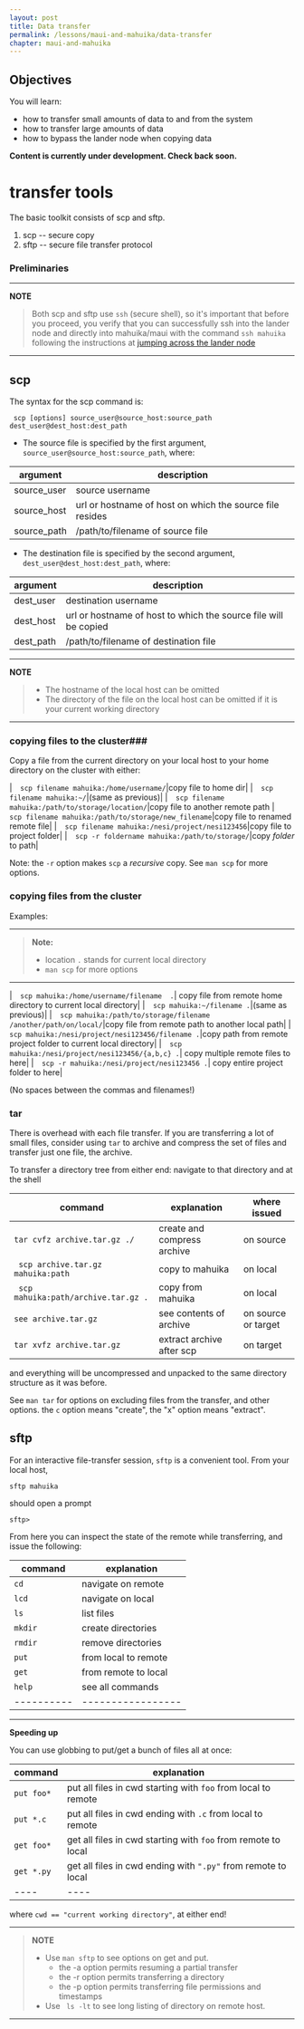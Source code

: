 ```yaml
---
layout: post
title: Data transfer
permalink: /lessons/maui-and-mahuika/data-transfer
chapter: maui-and-mahuika
---
```


## Objectives

You will learn:

* how to transfer small amounts of data to and from the system
* how to transfer large amounts of data
* how to bypass the lander node when copying data


**Content is currently under development. Check back soon.**
# transfer tools #
The basic toolkit consists of scp and sftp.
1.  scp  --  secure copy
2.  sftp -- secure file transfer protocol

### Preliminaries ###

--- 
**NOTE**
> Both scp and sftp use `ssh` (secure shell), so it's important that before you proceed, you verify that you can successfully ssh into the lander node and directly into mahuika/maui with the command `ssh mahuika` following the instructions at [jumping across the lander node](connecting#ssh_jump_node)

--- 


## scp ##
The syntax for the scp command is:

```console
 scp [options] source_user@source_host:source_path dest_user@dest_host:dest_path
```

* The source file is specified by the first argument, ```source_user@source_host:source_path```, where:

|argument| description|
|----------|-----------|
  |source_user| source username |
  |source_host| url or hostname of host on which the source file resides |
  | source_path| /path/to/filename of source file |

* The destination file is specified by the second argument, ```dest_user@dest_host:dest_path```, where:

|argument| description|
|----------|-----------|
  |dest_user|destination username |
  |dest_host | url or hostname of host to which the source file will be copied |
  |dest_path| /path/to/filename of destination file|

--- 

**NOTE**
>    * The hostname of the local host can be omitted
>    * The directory of the file on the local host can be omitted if it is your current working directory

--- 

### copying files to the cluster###
Copy a file from the current directory on your local host to your home directory on the cluster with either:

|```  scp filename mahuika:/home/username/```|copy file to home dir|
|```  scp filename mahuika:~/```|(same as previous)| 
|```  scp filename mahuika:/path/to/storage/location/```|copy file to another remote path
|```  scp filename mahuika:/path/to/storage/new_filename```|copy file to renamed remote file|
|```  scp filename mahuika:/nesi/project/nesi123456```|copy file to project folder|
|```  scp -r foldername mahuika:/path/to/storage/```|copy _folder_ to path|

Note: the `-r` option makes `scp` a _recursive_ copy.  See ```man scp``` for more options.

### copying files from the cluster ###

Examples:

--- 
> **Note:**
> *  location `.` stands for current local directory
> * `man scp` for more options

--- 


|```  scp mahuika:/home/username/filename  .```| copy file from remote home directory to current local directory|
|```  scp mahuika:~/filename .```|(same as previous)|
|```  scp mahuika:/path/to/storage/filename  /another/path/on/local/```|copy file from remote path to another local path|
|```  scp mahuika:/nesi/project/nesi123456/filename .```|copy path from remote project folder to current local directory|
|```  scp mahuika:/nesi/project/nesi123456/{a,b,c} .```| copy multiple remote files to here|
|```  scp -r mahuika:/nesi/project/nesi123456 .```| copy entire project folder to here|

(No spaces between the commas and filenames!)

### tar ###

There is overhead with each file transfer. If you are transferring a lot of small files, consider using `tar` to archive and compress the set of files and transfer just one file, the archive.

To transfer a directory tree from either end: navigate to that directory and at the shell

| command | explanation | where issued|
|---|---|---|
| ```tar cvfz archive.tar.gz ./ ```| create and compress archive | on source |
| ``` scp archive.tar.gz mahuika:path```| copy to mahuika | on local |
| ``` scp mahuika:path/archive.tar.gz .``` | copy from mahuika | on local |
| ```see archive.tar.gz```| see contents of archive | on source or target |
| ```tar xvfz archive.tar.gz```| extract archive after scp | on target |


and everything will be uncompressed and unpacked to the same directory structure as it was before.

See ```man tar``` for options on excluding files from the transfer, and other options.
the ```c``` option means "create", the  "x" option means "extract".

## sftp ##
For an interactive file-transfer session, ```sftp``` is a convenient tool.
From your local host,

```console
sftp mahuika
```

should open a prompt
```
sftp>
```

From here you can inspect the state of the remote while transferring, and issue the following:

 | command  |  explanation |
 | -------- | ------------- |
 | ```cd``` |  navigate on remote |
 | ```lcd``` |  navigate on local |
 | ```ls``` |  list files  |
 | ```mkdir``` |  create directories  |
 | ```rmdir``` |  remove directories |
 | ```put``` |  from local to remote |
 | ```get``` |  from remote to local |
 | ```help``` |  see all commands |
 |----------|-----------------|

--- 

**Speeding up**

You can use globbing to put/get a bunch of files all at once:

| command | explanation |
|----|----- |
| ```put foo*``` |  put all files in cwd starting with ```foo``` from local to remote |
| ```put *.c``` |  put all files in cwd ending with ```.c``` from local to remote |
| ```get foo*``` | get all files in cwd starting with ```foo```  from remote to local |
| ```get *.py``` | get all files in cwd ending with ```".py"```  from remote to local |
|----|----|

where
```cwd == "current working directory"```, at either end!


--- 
> **NOTE**
> * Use ```man sftp``` to see options on get and put.
>   - the -a option permits resuming a partial transfer
>   - the -r option permits transferring a directory
>   - the -p option permits transferring file permissions and timestamps
> * Use ``` ls -lt``` to see long listing of directory on remote host.

--- 


